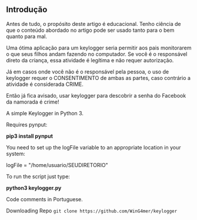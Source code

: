 
## Introdução


Antes de tudo, o propósito deste artigo é educacional. Tenho ciência de que o conteúdo abordado no artigo pode ser usado tanto para o bem quanto para mal.

Uma ótima aplicação para um keylogger seria permitir aos pais monitorarem o que seus filhos andam fazendo no computador. Se você é o responsável direto da criança, essa atividade é legítima e não requer autorização.

Já em casos onde você não é o responsável pela pessoa, o uso de keylogger requer o CONSENTIMENTO de ambas as partes, caso contrário a atividade é considerada CRIME.

Então já fica avisado, usar keylogger para descobrir a senha do Facebook da namorada é crime!

A simple Keylogger in Python 3.

Requires pynput:

<b>pip3 install pynput</b>

You need to set up the logFile variable to an appropriate location in your system:

logFile = "/home/usuario/SEUDIRETORIO"

To run the script just type:

<b>python3 keylogger.py</b>

Code comments in Portuguese. 


Downloading Repo ```git clone https://github.com/WinG4mer/keylogger```
